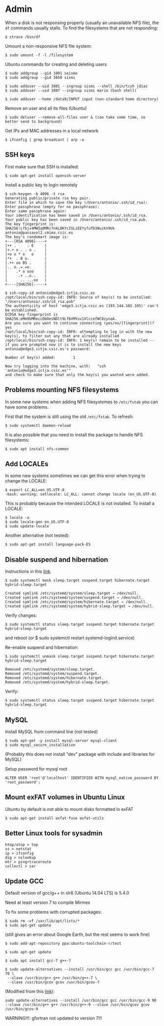 # Admin

When a disk is not responsing properly (usually an unavailable NFS file),
the `df` commands usually stalls. To find the filesystems that are not 
responding:

    $ strace /bin/df

Umount a non-responsive NFS file system:

    $ sudo umount -f -l /filesystem


Ubuntu commands for creating and deleting users

    $ sudo addgroup --gid 1001 seismo
    $ sudo addgroup --gid 3850 sismi

    $ sudo adduser --uid 3801 --ingroup sismi --shell /bin/tcsh jdiaz
    $ sudo adduser --uid 3807 --ingroup sismi mario (bash shell)

    $ sudo adduser --home /data9/INPUT input (non-standard home directory)

Remove an user and all its files (Ubuntu)

    $ sudo deluser --remove-all-files user & (can take some time, so better send to background)


Get IPs and MAC addresses in a local network

    $ ifconfig | grep broadcast | arp -a  

## SSH keys

First make sure that SSH is installed:

    $ sudo apt-get install openssh-server

Install a public key to login remotely

```console
$ ssh-keygen -b 4096 -t rsa
Generating public/private rsa key pair.
Enter file in which to save the key (/Users/antonio/.ssh/id_rsa):
Enter passphrase (empty for no passphrase):
Enter same passphrase again:
Your identification has been saved in /Users/antonio/.ssh/id_rsa.
Your public key has been saved in /Users/antonio/.ssh/id_rsa.pub.
The key fingerprint is:
SHA256:Lfbjv4MWIq0MRc7nkL8KYcIGLiEEYyfuTD3NuzkV9Uk antonio@passavol2.cmima.csic.es
The key's randomart image is:
+---[RSA 4096]----+
|++ .     . E     |
|+.+ o . . o .    |
|+o o * o   o     |
|*+  . B o.       |
|.++ oo BS .      |
|.. o..=.=o.      |
|    .* o ooo     |
|     .+ ..o..    |
|      .. ...oo   |
+----[SHA256]-----+
```

```console
$ ssh-copy-id antonio@edge3.ictja.csic.es
/opt/local/bin/ssh-copy-id: INFO: Source of key(s) to be installed: "/Users/antonio/.ssh/id_rsa.pub"
The authenticity of host 'edge3.ictja.csic.es (193.144.102.105)' can't be established.
ECDSA key fingerprint is SHA256:eMm9bMReccDbOesNDlt9Lf6VMYuv1XlccefWC8zynaA.
Are you sure you want to continue connecting (yes/no/[fingerprint])? yes
/opt/local/bin/ssh-copy-id: INFO: attempting to log in with the new key(s), to filter out any that are already installed
/opt/local/bin/ssh-copy-id: INFO: 1 key(s) remain to be installed -- if you are prompted now it is to install the new keys
antonio@edge3.ictja.csic.es's password:

Number of key(s) added:        1

Now try logging into the machine, with:   "ssh 'antonio@edge3.ictja.csic.es'"
and check to make sure that only the key(s) you wanted were added.
```

## Problems mounting NFS filesystems

In some new systems when adding NFS filesystemes to `/etc/fstab` you can have some problems.

First that the system is still using the old `/etc/fstab`. To refresh:

    $ sudo systemctl daemon-reload

It is also possible that you need to install the package to handle NFS filesystems:

    $ sudo apt install nfs-common

## Add LOCALEs

In some new systems sometimes we can get this error when trying to change the LOCALE:

    $ export LC_ALL=en_US.UTF-8
    -bash: warning: setlocale: LC_ALL: cannot change locale (en_US.UTF-8)

This is probably because the intended LOCALE is not installed. To install a LOCALE:

    $ locale -a
    $ sudo locale-gen en_US.UTF-8
    $ sudo update-locale


Another alternative (not tested):

    $ sudo apt-get install language-pack-ES

## Disable suspend and hibernation

Instructions in this [link](https://www.tecmint.com/disable-suspend-and-hibernation-in-linux/).

```
$ sudo systemctl mask sleep.target suspend.target hibernate.target hybrid-sleep.target

Created symlink /etc/systemd/system/sleep.target → /dev/null.
Created symlink /etc/systemd/system/suspend.target → /dev/null.
Created symlink /etc/systemd/system/hibernate.target → /dev/null.
Created symlink /etc/systemd/system/hybrid-sleep.target → /dev/null.
```

Verify changes:

    $ sudo systemctl status sleep.target suspend.target hibernate.target hybrid-sleep.target

and reboot (or $ sudo systemctl restart systemd-logind.service)

Re-enable suspend and hibernation:

```
$ sudo systemctl unmask sleep.target suspend.target hibernate.target hybrid-sleep.target

Removed /etc/systemd/system/sleep.target.
Removed /etc/systemd/system/suspend.target.
Removed /etc/systemd/system/hibernate.target.
Removed /etc/systemd/system/hybrid-sleep.target.
```

Verify:

    $ sudo systemctl status sleep.target suspend.target hibernate.target hybrid-sleep.target

## MySQL

Install MySQL from command line (not tested)

    $ sudo apt-get -y install mysql-server mysql-client
    $ sudo mysql_secure_installation

(Probably this does not install "dev" package with include and libraries for MySQL)

Setup password for mysql root

    ALTER USER 'root'@'localhost' IDENTIFIED WITH mysql_native_password BY 'root_password';

## Mount exFAT volumes in Ubuntu Linux

Ubuntu by default is not able to mount disks formatted in exFAT

    $ sudo apt-get install exfat-fuse exfat-utils

## Better Linux tools for sysadmin

```
htop/atop > top
ss > netstat
ip > ifconfig
dig > nslookup
mtr > ping+traceroute
collectl > sar
```

## Update GCC

Default version of gcc/g++ in xlr8 (Ubuntu 14.04 LTS) is 5.4.0

Need at least version 7 to compile Mirmex

To fix some problems with corrupted packages:

    $ sudo rm -vf /var/lib/apt/lists/*
    $ sudo apt-get update

(still gives an error about Google Earth, but the rest seems to work fine)

```console
$ sudo add-apt-repository ppa:ubuntu-toolchain-r/test

$ sudo apt-get update

$ sudo apt install gcc-7 g++-7

$ sudo update-alternatives --install /usr/bin/gcc gcc /usr/bin/gcc-7 70 \
 --slave /usr/bin/g++ g++ /usr/bin/g++-7 \
 --slave /usr/bin/gcov gcov /usr/bin/gcov-7
```

(Modified from this [link](https://linuxize.com/post/how-to-install-gcc-compiler-on-ubuntu-18-04/)):

```console
sudo update-alternatives --install /usr/bin/gcc gcc /usr/bin/gcc-9 90 --slave /usr/bin/g++ g++ /usr/bin/g++-9 --slave /usr/bin/gcov gcov /usr/bin/gcov-9
```

WARNING!!!: gfortran not updated to version 7!!!
